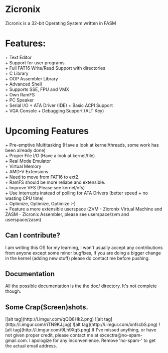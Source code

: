 Zicronix
========

Zicronix is a 32-bit Operating System written in FASM
<h1>Features:</h1>
  + Text Editor <br>
  + Support for user programs <br>
  + Full FAT16 Write/Read Support with directories <br>
  + C Library <br>
  + OOP Assembler Library <br>
  + Advanced Shell <br>
  + Supports SSE, FPU and VMX <br>
  + Own RamFS <br>
  + PC Speaker <br>
  + Serial I/O
  + ATA Driver (IDE)
  + Basic ACPI Support <br>
  + VGA Console
  + Debugging Support (ALT Key)
<h1> Upcoming Features </h1>
+ Pre-emptive Multitasking (Have a look at kernel/threads, some work has been already done) <br>
+ Proper File I/O (Have a look at kernel/file) <br>
+ Real Mode Emulator <br>
+ Virtual Memory <br>
+ AMD-V Extensions <br>
+ Need to move from FAT16 to ext2. <br>
+ RamFS should be more reliabe and extensible. <br>
+ Improve VFS (Please see kernel/vfs) <br>
+ Use interrupts instead of polling for ATA Drivers (better speed + no wasting CPU time) <br>
+ Optimize, Optimize, Optimize :-) <br>
+ Feature a more extensible userspace (ZVM - Zicronix Virtual Machine and ZASM - Zicronix Assembler, please see userspace/zvm and userspace/zasm)
<h2> Can I contribute? </h2>
I am writing this OS for my learning, I won't usually accept any contributions from anyone except some minor bugfixes, if you are doing a bigger change in the kernel (adding new stuff) please do contact me before pushing. <br>
<h2> Documentation </h2>
All the possible documentation is the the doc/ directory. It's not complete though.
<h2> Some Crap(Screen)shots. </h2>
![alt tag](http://i.imgur.com/qQQ8Hk2.png)
![alt tag](http://i.imgur.com/riTN9KJ.jpg)
![alt tag](http://i.imgur.com/xnfscbS.png)
![alt tag](http://i.imgur.com/9Lh9Xq5.png)
If I've missed anything, or have not given proper credit, please contact me at excectra@no-spam-gmail.com. I apologize for any inconvenience. Remove 'no-spam-' to get the actual email address.
